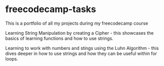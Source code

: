 # freecodecamp-tasks
This is a portfolio of all my projects during my freecodecamp course

Learning String Manipulation by creating a Cipher - this showcases the basics of learning functions and how to use strings.

Learning to work with numbers and stings using the Luhn Algorithm - this dives deeper in how to use strings and how they can be useful within for loops.
